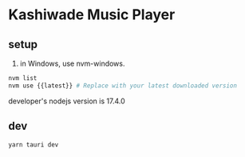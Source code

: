 # Kashiwade Music Player
## setup
1. in Windows, use nvm-windows.
```sh
nvm list
nvm use {{latest}} # Replace with your latest downloaded version
```

developer's nodejs version is 17.4.0

## dev
```
yarn tauri dev
```

